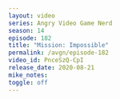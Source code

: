 ```yaml
---
layout: video
series: Angry Video Game Nerd
season: 14
episode: 182
title: "Mission: Impossible"
permalink: /avgn/episode-182
video_id: PnceSzQ-CpI
release_date: 2020-08-21
mike_notes:
toggle: off
---
```

